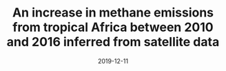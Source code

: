 ---
title: "<b>An increase in methane emissions from tropical Africa between 2010 and 2016 inferred from satellite data</b>"
collection: publications
permalink: /publication/2019-12-11-Lunt
date: 2019-12-11
year: 2019
venue: 'Atmospheric Chemistry and Physics'
paperurl: 'https://doi.org/doi:10.5194/acp-19-14721-2019'
citation: '<b>44</b> - Lunt F.M., Palmer I.P., Feng L., Taylor M.C., Boesch H. et al., <b>An increase in methane emissions from tropical Africa between 2010 and 2016 inferred from satellite data</b>, Atmospheric Chemistry and Physics, 19, 14721-14740, 2019. <a href="https://doi.org/doi:10.5194/acp-19-14721-2019">doi:10.5194/acp-19-14721-2019</a> (cited 8 times)

'
---